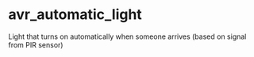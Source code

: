 # avr_automatic_light
Light that turns on automatically when someone arrives (based on signal from PIR sensor)
